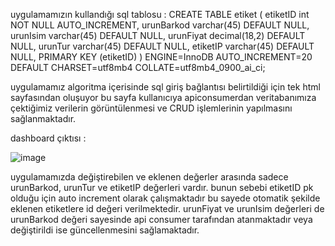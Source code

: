 uygulamamızın kullandığı sql tablosu :
 CREATE TABLE etiket ( etiketID int NOT NULL AUTO_INCREMENT, urunBarkod varchar(45) DEFAULT NULL, urunIsim varchar(45) DEFAULT NULL, urunFiyat decimal(18,2) DEFAULT NULL, urunTur varchar(45) DEFAULT NULL, etiketIP varchar(45) DEFAULT NULL, PRIMARY KEY (etiketID) ) ENGINE=InnoDB AUTO_INCREMENT=20 DEFAULT CHARSET=utf8mb4 COLLATE=utf8mb4_0900_ai_ci;

uygulamamız algoritma içerisinde sql giriş bağlantısı belirtildiği için tek html sayfasından oluşuyor bu sayfa kullanıcıya apiconsumerdan veritabanımıza çektiğimiz verilerin görüntülenmesi ve CRUD işlemlerinin yapılmasını sağlanmaktadır.

dashboard çıktısı :

![image](https://github.com/user-attachments/assets/47bade19-3174-48c2-89dd-9ff559ca2b2f)


uygulamamızda değiştirebilen ve eklenen değerler arasında sadece urunBarkod, urunTur ve etiketIP değerleri vardır. bunun sebebi etiketID pk olduğu için auto increment olarak çalışmaktadır bu sayede otomatik şekilde eklenen etiketlere id değeri verilmektedir. urunFiyat ve urunIsim değerleri de urunBarkod değeri sayesinde api consumer tarafından atanmaktadır veya değiştirildi ise güncellenmesini sağlamaktadır.
